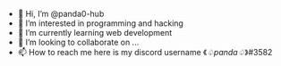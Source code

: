 - 👋 Hi, I’m @panda0-hub
- 👀 I’m interested in programming and hacking
- 🌱 I’m currently learning web development 
- 💞️ I’m looking to collaborate on ...
- 📫 How to reach me here is my discord username 《_♤_panda_♤_》#3582

<!---
panda0-hub/panda0-hub is a ✨ special ✨ repository because its `README.md` (this file) appears on your GitHub profile.
You can click the Preview link to take a look at your changes.
--->

